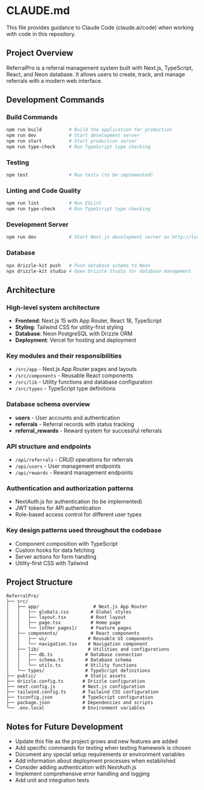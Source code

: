 # CLAUDE.md

This file provides guidance to Claude Code (claude.ai/code) when working with code in this repository.

## Project Overview

ReferralPro is a referral management system built with Next.js, TypeScript, React, and Neon database. It allows users to create, track, and manage referrals with a modern web interface.

## Development Commands

### Build Commands
```bash
npm run build          # Build the application for production
npm run dev            # Start development server
npm run start          # Start production server
npm run type-check     # Run TypeScript type checking
```

### Testing
```bash
npm test               # Run tests (to be implemented)
```

### Linting and Code Quality
```bash
npm run lint           # Run ESLint
npm run type-check     # Run TypeScript type checking
```

### Development Server
```bash
npm run dev            # Start Next.js development server on http://localhost:3000
```

### Database
```bash
npx drizzle-kit push   # Push database schema to Neon
npx drizzle-kit studio # Open Drizzle Studio for database management
```

## Architecture

### High-level system architecture
- **Frontend**: Next.js 15 with App Router, React 18, TypeScript
- **Styling**: Tailwind CSS for utility-first styling
- **Database**: Neon PostgreSQL with Drizzle ORM
- **Deployment**: Vercel for hosting and deployment

### Key modules and their responsibilities
- `/src/app` - Next.js App Router pages and layouts
- `/src/components` - Reusable React components
- `/src/lib` - Utility functions and database configuration
- `/src/types` - TypeScript type definitions

### Database schema overview
- **users** - User accounts and authentication
- **referrals** - Referral records with status tracking
- **referral_rewards** - Reward system for successful referrals

### API structure and endpoints
- `/api/referrals` - CRUD operations for referrals
- `/api/users` - User management endpoints
- `/api/rewards` - Reward management endpoints

### Authentication and authorization patterns
- NextAuth.js for authentication (to be implemented)
- JWT tokens for API authentication
- Role-based access control for different user types

### Key design patterns used throughout the codebase
- Component composition with TypeScript
- Custom hooks for data fetching
- Server actions for form handling
- Utility-first CSS with Tailwind

## Project Structure

```
ReferralPro/
├── src/
│   ├── app/                    # Next.js App Router
│   │   ├── globals.css        # Global styles
│   │   ├── layout.tsx         # Root layout
│   │   ├── page.tsx           # Home page
│   │   └── [other pages]/     # Feature pages
│   ├── components/            # React components
│   │   ├── ui/               # Reusable UI components
│   │   └── navigation.tsx    # Navigation component
│   ├── lib/                  # Utilities and configurations
│   │   ├── db.ts            # Database connection
│   │   ├── schema.ts        # Database schema
│   │   └── utils.ts         # Utility functions
│   └── types/               # TypeScript definitions
├── public/                  # Static assets
├── drizzle.config.ts       # Drizzle configuration
├── next.config.js          # Next.js configuration
├── tailwind.config.ts      # Tailwind CSS configuration
├── tsconfig.json           # TypeScript configuration
├── package.json            # Dependencies and scripts
└── .env.local              # Environment variables
```

## Notes for Future Development

- Update this file as the project grows and new features are added
- Add specific commands for testing when testing framework is chosen
- Document any special setup requirements or environment variables
- Add information about deployment processes when established
- Consider adding authentication with NextAuth.js
- Implement comprehensive error handling and logging
- Add unit and integration tests